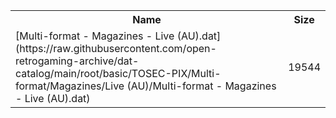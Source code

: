 <table>
<tr><th>Name</th><th>Size</th></tr>
<tr><td>
[Multi-format - Magazines - Live (AU).dat](https://raw.githubusercontent.com/open-retrogaming-archive/dat-catalog/main/root/basic/TOSEC-PIX/Multi-format/Magazines/Live (AU)/Multi-format - Magazines - Live (AU).dat)
</td><td>19544</td></tr>
</table>
